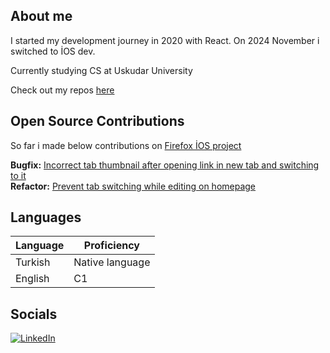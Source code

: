 ## About me
I started my development journey in 2020 with React. On 2024 November i switched to İOS dev.

Currently studying CS at Uskudar University

Check out my repos [here](https://github.com/Canertsz?tab=repositories)

## Open Source Contributions

So far i made below contributions on [Firefox İOS project](https://github.com/mozilla-mobile/firefox-ios)

<strong>Bugfix:</strong> [Incorrect tab thumbnail after opening link in new tab and switching to it](https://github.com/mozilla-mobile/firefox-ios/pull/27913) <br/>
<strong>Refactor:</strong> [Prevent tab switching while editing on homepage](https://github.com/mozilla-mobile/firefox-ios/pull/27664)

## Languages

| Language      | Proficiency                                                               |
| ------------- | ------------------------------------------------------------------------- |
| Turkish       | Native language                                                           |
| English       | C1                                                                        |

## Socials

[![LinkedIn](https://img.shields.io/badge/LinkedIn-Connect-blue)](https://www.linkedin.com/in/caner-t%C3%BCys%C3%BCz-b130bb172/)

